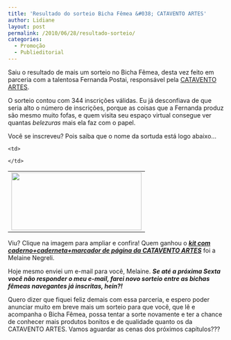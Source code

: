 ```yaml
---
title: 'Resultado do sorteio Bicha Fêmea &#038; CATAVENTO ARTES'
author: Lidiane
layout: post
permalink: /2010/06/28/resultado-sorteio/
categories:
  - Promoção
  - Publieditorial
---
```

Saiu o resultado de mais um sorteio no Bicha Fêmea, desta vez feito em parceria com a talentosa Fernanda Postai, responsável pela <a href="http://fernandapostai.blogspot.com/" target="_blank" rel="noopener noreferrer">CATAVENTO ARTES</a>.

O sorteio contou com 344 inscrições válidas. Eu já desconfiava de que seria alto o número de inscrições, porque as coisas que a Fernanda produz são mesmo muito fofas, e quem visita seu espaço virtual consegue ver quantas _belezuras_ mais ela faz com o papel.

<!--more-->

Você se inscreveu? Pois saiba que o nome da sortuda está logo abaixo…

<table align="center">
  <tr>
    <td>
      <a href="https://www.trololodemulher.com.br/2010/06/Resultado-final-sorteio-Bicha-Femea-CATAVENTO-ARTEs.jpg"><img class="alignnone size-medium wp-image-4829" title="Resultado final sorteio Bicha Fêmea & CATAVENTO ARTEs" src="https://www.trololodemulher.com.br/2010/06/Resultado-final-sorteio-Bicha-Femea-CATAVENTO-ARTEs-300x133.jpg" alt="" width="300" height="133" /></a>
    </td>
    
    <td>
       
    </td>
  </tr>
</table>

Viu? Clique na imagem para ampliar e confira! Quem ganhou o [**_kit com caderno+caderneta+marcador de página da CATAVENTO ARTES_**](http://www.trololodemulher.com.br/2010/06/14/sorteio-catavento-artes/) foi a Melaine Negreli.

Hoje mesmo enviei um e-mail para você, Melaine. **_Se até a próxima Sexta você não responder o meu e-mail, farei novo sorteio entre as bichas fêmeas navegantes já inscritas, hein?!_**

Quero dizer que fiquei feliz demais com essa parceria, e espero poder anunciar muito em breve mais um sorteio para que você, que lê e acompanha o Bicha Fêmea, possa tentar a sorte novamente e ter a chance de conhecer mais produtos bonitos e de qualidade quanto os da CATAVENTO ARTES. Vamos aguardar as cenas dos próximos capítulos???